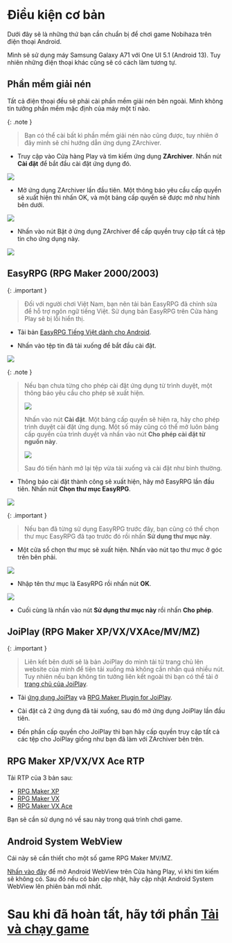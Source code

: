 # Điều kiện cơ bản

Dưới đây sẽ là những thứ bạn cần chuẩn bị để chơi game Nobihaza trên điện thoại Android.

Mình sẽ sử dụng máy Samsung Galaxy A71 với One UI 5.1 (Android 13). Tuy nhiên những điện thoại khác cũng sẽ có cách làm tương tự.

## Phần mềm giải nén

Tất cả điện thoại đều sẽ phải cài phần mềm giải nén bên ngoài. Mình không tin tưởng phần mềm mặc định của máy một tí nào.

{: .note }
> Bạn có thể cài bất kì phần mềm giải nén nào cũng được, tuy nhiên ở đây mình sẽ chỉ hướng dẫn ứng dụng ZArchiver.

* Truy cập vào Cửa hàng Play và tìm kiếm ứng dụng **ZArchiver**. Nhấn nút **Cài đặt** để bắt đầu cài đặt ứng dụng đó.

![](<images/Screenshot_20250731_101244_Google Play Store.png>)

* Mở ứng dụng ZArchiver lần đầu tiên. Một thông báo yêu cầu cấp quyền sẽ xuất hiện thì nhấn OK, và một bảng cấp quyền sẽ được mở như hình bên dưới.

![](images/Screenshot_20250731_101428_Settings.png)

* Nhấn vào nút Bật ở ứng dụng ZArchiver để cấp quyền truy cập tất cả tệp tin cho ứng dụng này.

![](images/tempFileForShare_20250731-101658.png)

## EasyRPG (RPG Maker 2000/2003)

{: .important }
> Đối với người chơi Việt Nam, bạn nên tải bản EasyRPG đã chỉnh sửa để hỗ trợ ngôn ngữ tiếng Việt.
> Sử dụng bản EasyRPG trên Cửa hàng Play sẽ bị lỗi hiển thị.

* Tải bản [EasyRPG Tiếng Việt dành cho Android](https://github.com/The-Firefly-Project/EasyRPGPlayer-Vietnamese/releases/download/0.8.1.1/android.apk).

* Nhấn vào tệp tin đã tải xuống để bắt đầu cài đặt.

![](images/tempFileForShare_20250731-102538.png)

{: .note }
> Nếu bạn chưa từng cho phép cài đặt ứng dụng từ trình duyệt, một thông báo yêu cầu cho phép sẽ xuất hiện.
>
> ![](images/tempFileForShare_20250731-102235.png)
>
> Nhấn vào nút **Cài đặt**. Một bảng cấp quyền sẽ hiện ra, hãy cho phép trình duyệt cài đặt ứng dụng. Một số máy cũng có thể mở luôn bảng cấp quyền của trình duyệt và nhấn vào nút **Cho phép cài đặt từ nguồn này**.
>
> ![](images/tempFileForShare_20250731-102433.png)
>
> Sau đó tiến hành mở lại tệp vừa tải xuống và cài đặt như bình thường.

* Thông báo cài đặt thành công sẽ xuất hiện, hãy mở EasyRPG lần đầu tiên. Nhấn nút **Chọn thư mục EasyRPG**.

![](images/image.png)

{: .important }
> Nếu bạn đã từng sử dụng EasyRPG trước đây, bạn cũng có thể chọn thư mục EasyRPG đã tạo trước đó rồi nhấn **Sử dụng thư mục này**.

* Một cửa sổ chọn thư mục sẽ xuất hiện. Nhấn vào nút tạo thư mục ở góc trên bên phải.

![](images/image-1.png)

* Nhập tên thư mục là EasyRPG rồi nhấn nút **OK**.

![](images/tempFileForShare_20250731-103220.png)

* Cuối cùng là nhấn vào nút **Sử dụng thư mục này** rồi nhấn **Cho phép**.

## JoiPlay (RPG Maker XP/VX/VXAce/MV/MZ)

{: .important }
> Liên kết bên dưới sẽ là bản JoiPlay do mình tải từ trang chủ lên website của mình để tiện tải xuống mà không cần nhấn quá nhiều nút. Tuy nhiên nếu bạn không tin tưởng liên kết ngoài thì bạn có thể tải ở [trang chủ của JoiPlay](https://joiplay.cyou).

* Tải [ứng dụng JoiPlay](https://nbhzvn.one/tools/JoiPlay/1.20.550/JoiPlay.apk) và [RPG Maker Plugin for JoiPlay](https://nbhzvn.one/tools/JoiPlay/1.20.550/RPG%20Maker%20Plugin%20for%20JoiPlay.apk).

* Cài đặt cả 2 ứng dụng đã tải xuống, sau đó mở ứng dụng JoiPlay lần đầu tiên.

* Đến phần cấp quyền cho JoiPlay thì bạn hãy cấp quyền truy cập tất cả các tệp cho JoiPlay giống như bạn đã làm với ZArchiver bên trên.

## RPG Maker XP/VX/VX Ace RTP

Tải RTP của 3 bản sau:
    
* [RPG Maker XP](https://dl.komodo.jp/rpgmakerweb/run-time-packages/xp_rtp104e.exe)
* [RPG Maker VX](https://dl.komodo.jp/rpgmakerweb/run-time-packages/vx_rtp102e.zip)
* [RPG Maker VX Ace](https://dl.komodo.jp/rpgmakerweb/run-time-packages/RPGVXAce_RTP.zip)

Bạn sẽ cần sử dụng nó về sau này trong quá trình chơi game.

## Android System WebView

Cái này sẽ cần thiết cho một số game RPG Maker MV/MZ.

[Nhấn vào đây](https://play.google.com/store/apps/details?id=com.google.android.webview) để mở Android WebView trên Cửa hàng Play, vì khi tìm kiếm sẽ không có. Sau đó nếu có bản cập nhật, hãy cập nhật Android System WebView lên phiên bản mới nhất.

# Sau khi đã hoàn tất, hãy tới phần [Tải và chạy game](./installation)